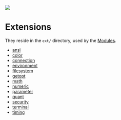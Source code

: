 <img src="https://kekse.biz/github.php?draw&override=github:count2">

# Extensions
They reside in the `ext/` directory, used by the [Modules](modules.md).

* [ansi](ext/ansi.md)
* [color](ext/color.md)
* [connection](ext/connection.md)
* [environment](ext/environment.md)
* [filesystem](ext/filesystem.md)
* [getopt](ext/getopt.md)
* [math](ext/math.md)
* [numeric](ext/numeric.md)
* [parameter](ext/parameter.md)
* [quant](ext/quant.md)
* [security](ext/security.md)
* [terminal](ext/terminal.md)
* [timing](ext/timing.md)

